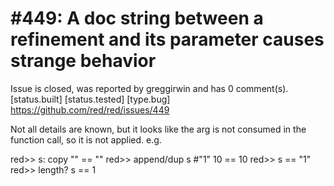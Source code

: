
#449: A doc string between a refinement and its parameter causes strange behavior
================================================================================
Issue is closed, was reported by greggirwin and has 0 comment(s).
[status.built] [status.tested] [type.bug]
<https://github.com/red/red/issues/449>

Not all details are known, but it looks like the arg is not consumed in the function call, so it is not applied. e.g.

red>> s: copy ""
== ""
red>> append/dup s #"1" 10
== 10
red>> s
== "1"
red>> length? s
== 1



